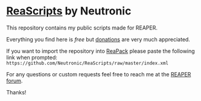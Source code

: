# [ReaScripts](https://www.reaper.fm/sdk/reascript/reascript.php) by Neutronic
This repository contains my public scripts made for REAPER.

Everything you find here is *free* but [donations](https://www.paypal.me/SIXSTARCOS) are very much appreciated.

If you want to import the repository into [ReaPack](https://reapack.com) please paste the following link when prompted:
`https://github.com/Neutronic/ReaScripts/raw/master/index.xml`

For any questions or custom requests feel free to reach me at the [REAPER forum](https://forum.cockos.com/member.php?u=66313).

Thanks!
